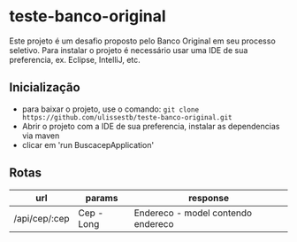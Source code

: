# teste-banco-original
Este projeto é um desafio proposto pelo Banco Original em seu processo seletivo.
Para instalar o projeto é necessário usar uma IDE de sua preferencia, ex. Eclipse, IntelliJ, etc.


## Inicialização
  
- para baixar o projeto, use o comando:
`git clone https://github.com/ulissestb/teste-banco-original.git`  
- Abrir o projeto com a IDE de sua preferencia, instalar as dependencias via maven
- clicar em 'run BuscacepApplication'

## Rotas

|        url     |     params                    |response                         |
|----------------|-------------------------------|-----------------------------|
| /api/cep/:cep  | Cep - Long                    | Endereco - model contendo endereco|
